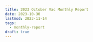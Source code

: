 ```yaml
---
title: 2023 October Vac Monthly Report
date: 2023-10-30
lastmod: 2023-11-14
tags:
  - monthly-report
draft: true
---
```


